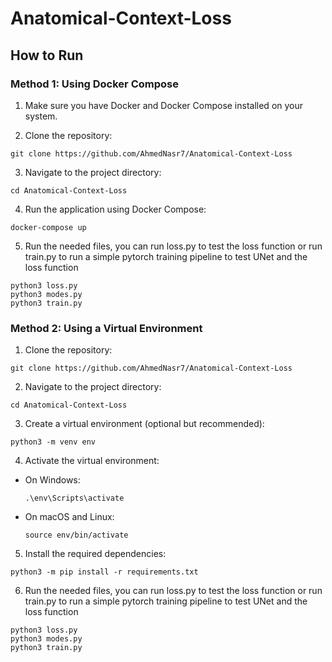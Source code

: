 # Anatomical-Context-Loss

## How to Run

### Method 1: Using Docker Compose

1. Make sure you have Docker and Docker Compose installed on your system.

2. Clone the repository:

```
git clone https://github.com/AhmedNasr7/Anatomical-Context-Loss
```

3. Navigate to the project directory:

```
cd Anatomical-Context-Loss
```

4. Run the application using Docker Compose:

```
docker-compose up
```


5. Run the needed files, you can run loss.py to test the loss function or run train.py to run a simple pytorch training pipeline to test UNet and the loss function

```
python3 loss.py
python3 modes.py
python3 train.py
```


### Method 2: Using a Virtual Environment

1. Clone the repository:


```
git clone https://github.com/AhmedNasr7/Anatomical-Context-Loss
```


2. Navigate to the project directory:

```
cd Anatomical-Context-Loss
```


3. Create a virtual environment (optional but recommended):

```
python3 -m venv env
```


4. Activate the virtual environment:

- On Windows:
  ```
  .\env\Scripts\activate
  ```
- On macOS and Linux:
  ```
  source env/bin/activate
  ```

5. Install the required dependencies:

```
python3 -m pip install -r requirements.txt
```


6. Run the needed files, you can run loss.py to test the loss function or run train.py to run a simple pytorch training pipeline to test UNet and the loss function

```
python3 loss.py
python3 modes.py
python3 train.py
```






